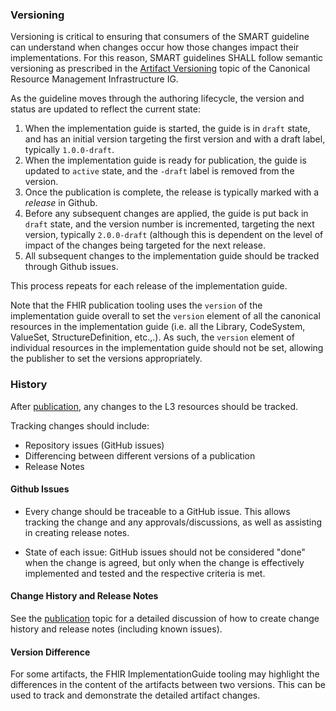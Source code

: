 ### Versioning

Versioning is critical to ensuring that consumers of the SMART guideline can understand when changes occur how those changes impact their implementations. For this reason, SMART guidelines SHALL follow semantic versioning as prescribed in the [Artifact Versioning]({{site.data.fhir.ver.crmi}}/artifact-lifecycle.html#artifact-versioning) topic of the Canonical Resource Management Infrastructure IG.

As the guideline moves through the authoring lifecycle, the version and status are updated to reflect the current state:

1. When the implementation guide is started, the guide is in `draft` state, and has an initial version targeting the first version and with a draft label, typically `1.0.0-draft`.
2. When the implementation guide is ready for publication, the guide is updated to `active` state, and the `-draft` label is removed from the version.
3. Once the publication is complete, the release is typically marked with a _release_ in Github.
4. Before any subsequent changes are applied, the guide is put back in `draft` state, and the version number is incremented, targeting the next version, typically `2.0.0-draft` (although this is dependent on the level of impact of the changes being targeted for the next release.
5. All subsequent changes to the implementation guide should be tracked through Github issues.

This process repeats for each release of the implementation guide.

Note that the FHIR publication tooling uses the `version` of the implementation guide overall to set the `version` element of all the canonical resources in the implementation guide (i.e. all the Library, CodeSystem, ValueSet, StructureDefinition, etc.,.). As such, the `version` element of individual resources in the implementation guide should not be set, allowing the publisher to set the versions appropriately.

### History
After [publication](ig_publication.html), any changes to the L3 resources should be tracked. 

Tracking changes should include:

* Repository issues (GitHub issues)
* Differencing between different versions of a publication
* Release Notes

#### Github Issues
* Every change should be traceable to a GitHub issue. This allows tracking the change and any approvals/discussions, as well as assisting in creating release notes.

* State of each issue: GitHub issues should not be considered "done" when the change is agreed, but only when the change is effectively implemented and tested and the respective criteria is met.


#### Change History and Release Notes

See the [publication](ig_publication.html) topic for a detailed discussion of how to create change history and release notes (including known issues).

#### Version Difference
For some artifacts, the FHIR ImplementationGuide tooling may highlight the differences in the content of the artifacts between two versions. This can be used to track and demonstrate the detailed artifact changes.
